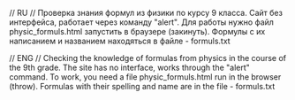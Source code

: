 // RU //
Проверка знания формул из физики по курсу 9 класса. 
Сайт без интерфейса, работает через команду "alert".
Для работы нужно файл physic_formuls.html запустить в браузере (закинуть).
Формулы с их написанием и названием находяться в файле - formuls.txt

// ENG //
Checking the knowledge of formulas from physics in the course of the 9th grade. 
The site has no interface, works through the "alert" command.
To work, you need a file physic_formuls.html run in the browser (throw).
Formulas with their spelling and name are in the file - formuls.txt
